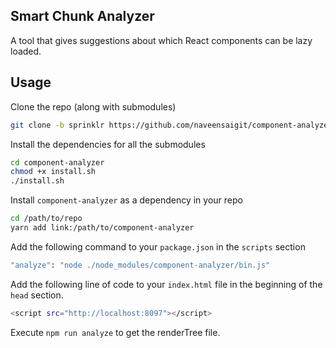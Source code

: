 ## Smart Chunk Analyzer

A tool that gives suggestions about which React components can be lazy loaded.

## Usage

Clone the repo (along with submodules)
```sh
git clone -b sprinklr https://github.com/naveensaigit/component-analyzer --recurse-submodules
```

Install the dependencies for all the submodules
```sh
cd component-analyzer
chmod +x install.sh
./install.sh
```

Install `component-analyzer` as a dependency in your repo
```sh
cd /path/to/repo
yarn add link:/path/to/component-analyzer
```

Add the following command to your `package.json` in the `scripts` section
```sh
"analyze": "node ./node_modules/component-analyzer/bin.js"
```

Add the following line of code to your `index.html` file in the beginning of the `head` section.
```sh
<script src="http://localhost:8097"></script>
```

Execute `npm run analyze` to get the renderTree file.
